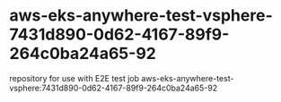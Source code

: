 # aws-eks-anywhere-test-vsphere-7431d890-0d62-4167-89f9-264c0ba24a65-92
repository for use with E2E test job aws-eks-anywhere-test-vsphere:7431d890-0d62-4167-89f9-264c0ba24a65-92

